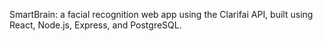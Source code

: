 SmartBrain: a facial recognition web app using the Clarifai API, built using React, Node.js, Express, and PostgreSQL.
